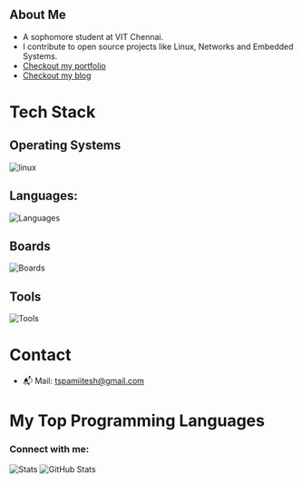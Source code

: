 ## About Me
- A sophomore student at VIT Chennai.
- I contribute to open source projects like Linux, Networks and Embedded Systems.
- [Checkout my portfolio](https://embeddingbits.is-a.dev/)
- [Checkout my blog](https://embeddingbits.is-a.dev/blog)

# Tech Stack
## Operating Systems
![linux](https://skillicons.dev/icons?i=linux,arch,apple,debian,ubuntu,nix)

## Languages: 
![Languages](https://skillicons.dev/icons?i=c,cpp,go,zig,py,java,javascript,bash,html,css,react,tailwind,mysql)
## Boards
![Boards](https://skillicons.dev/icons?i=raspberrypi,arduino)

## Tools
![Tools](https://skillicons.dev/icons?i=git,github,gcp,docker,aws,obsidian,neovim,vim,autocad,cloudflare)

# Contact
- 📬 Mail: tspamiitesh@gmail.com

# My Top Programming Languages

<h3 align="left">Connect with me:</h3>
<p align="left">
</p>

![Stats](http://github-profile-summary-cards.vercel.app/api/cards/stats?username=embeddingbits&theme=nord_dark)   ![GitHub Stats](https://github-readme-stats.vercel.app/api/top-langs/?username=embeddingbits&theme=nord&show_icons=true&layout=compact)








